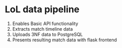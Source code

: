 # LoL data pipeline

1. Enables Basic API functionality
2. Extracts match timeline data
3. Uploads 3NF data to PostgreSQL
4. Presents resulting match data with flask frontend
